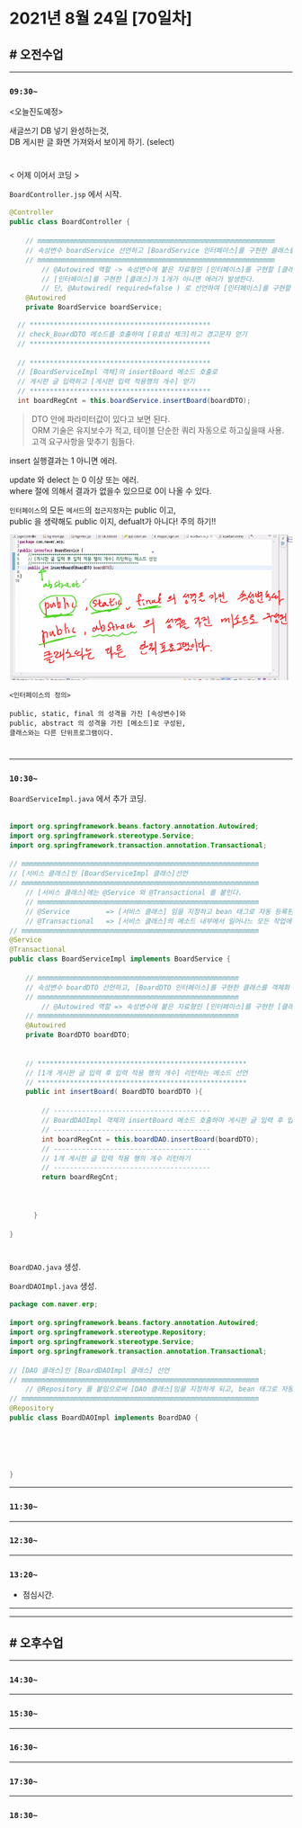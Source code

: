 # 2021년 8월 24일 [70일차]

## # 오전수업
----
### `09:30~`

<오늘진도예정>   

새글쓰기 DB 넣기 완성하는것,    
DB 게시판 글 화면 가져와서 보이게 하기. (select)    

#

< 어제 이어서 코딩 >  

`BoardController.jsp` 에서 시작.  

```java
@Controller
public class BoardController {

    // mmmmmmmmmmmmmmmmmmmmmmmmmmmmmmmmmmmmmmmmmmmmmmmmmmmmmmmmmmm
    // 속성변수 boardService 선언하고 [BoardService 인터페이스]를 구현한 클래스를 찾아 객체 생성해 객체의 메위주를 저장.
    // mmmmmmmmmmmmmmmmmmmmmmmmmmmmmmmmmmmmmmmmmmmmmmmmmmmmmmmmmmm
        // @Autowired 역할 -> 속성변수에 붙은 자료형인 [인터페이스]를 구현할 [클래스]를 객체화하여 객체의 메위주를 저장한다.
        // [인터페이스]를 구현한 [클래스]가 1개가 아니면 에러가 발생한다.  
        // 단, @Autowired( required=false ) 로 선언하여 [인터페이스]를 구현할 [클래스]가 0개 이어도 에러없이 null 이 저장된다.    
    @Autowired
    private BoardService boardService;
```

```java
  // *********************************************
  // check_BoardDTO 메소드를 호출하여 [유효성 체크]하고 경고문자 얻기
  // *********************************************

  // *********************************************
  // [BoardServiceImpl 객체]의 insertBoard 메소드 호출로
  // 게시판 글 입력하고 [게시판 입력 적용행의 개수] 얻기
  // *********************************************
  int boardRegCnt = this.boardService.insertBoard(boardDTO); 
```
> DTO 안에 파라미터값이 있다고 보면 된다.  
> ORM 기술은 유지보수가 적고, 테이블 단순한 쿼리 자동으로 하고싶을때 사용. 고객 요구사항을 맞추기 힘들다.  

insert 실행결과는 1 아니면 에러.  

update 와 delect 는 0 이상 또는 에러.    
where 절에 의해서 결과가 없을수 있으므로 0이 나올 수 있다.  


`인터페이스`의 모든 `메서드`의 `접근지정자`는 public 이고,  
public 을 생략해도 public 이지, defualt가 아니다! 주의 하기!! 


![인터페이스 정의](https://github.com/SungWoo0315/study-repository/blob/main/image-save/20210824%201008_interface_.png)  

```
<인터페이스의 정의>  

public, static, final 의 성격을 가진 [속성변수]와   
public, abstract 의 성격을 가진 [메소드]로 구성된,  
클래스와는 다른 단위프로그램이다.  
```

#






----
### `10:30~`

`BoardServiceImpl.java` 에서 추가 코딩.  

```java

import org.springframework.beans.factory.annotation.Autowired;
import org.springframework.stereotype.Service;
import org.springframework.transaction.annotation.Transactional;

// mmmmmmmmmmmmmmmmmmmmmmmmmmmmmmmmmmmmmmmmmmmmmmmmmmmmmmmmmmm
// [서비스 클래스]인 [BoardServiceImpl 클래스]선언
// mmmmmmmmmmmmmmmmmmmmmmmmmmmmmmmmmmmmmmmmmmmmmmmmmmmmmmmmmmm
    // [서비스 클래스]에는 @Service 와 @Transactional 를 붙인다. 
    // mmmmmmmmmmmmmmmmmmmmmmmmmmmmmmmmmmmmmmmmmmmmmmmmmmmmmmm
    // @Service         => [서비스 클래스] 임을 지정하고 bean 태그로 자동 등록된다.
    // @Transactional   => [서비스 클래스]의 메소드 내부에서 일어나느 모든 작업에는 [트랜잭션]이 걸린다.  
// mmmmmmmmmmmmmmmmmmmmmmmmmmmmmmmmmmmmmmmmmmmmmmmmmmmmmmmmmmm
@Service
@Transactional
public class BoardServiceImpl implements BoardService {

    // mmmmmmmmmmmmmmmmmmmmmmmmmmmmmmmmmmmmmmmmmmmmmmmmmm
    // 속성변수 boardDTO 선언하고, [BoardDTO 인터페이스]를 구현한 클래스를 객체화 해서 저장한다.
    // mmmmmmmmmmmmmmmmmmmmmmmmmmmmmmmmmmmmmmmmmmmmmmmmmm
        // @Autowired 역할 => 속성변수에 붙은 자료형인 [인터페이스]를 구현한 [클래스]를 객체화하여 저장한다.
    // mmmmmmmmmmmmmmmmmmmmmmmmmmmmmmmmmmmmmmmmmmmmmmmmmm
    @Autowired
    private BoardDTO boardDTO;

    
    // ****************************************************
    // [1개 게시판 글 입력 후 입력 적용 행의 개수] 리턴하는 메소드 선언
    // ****************************************************
    public int insertBoard( BoardDTO boardDTO ){

        // ---------------------------------------
        // BoardDAOImpl 객체의 insertBoard 메소드 호출하여 게시판 글 입력 후 입력 적용 행의 개수 얻기
        // ---------------------------------------
        int boardRegCnt = this.boardDAO.insertBoard(boardDTO);
        // ---------------------------------------
        // 1개 게시판 글 입력 적용 행의 개수 리턴하기
        // ---------------------------------------
        return boardRegCnt;



      }

}
```

#

`BoardDAO.java` 생성.    




`BoardDAOImpl.java` 생성.  
```java  
package com.naver.erp;

import org.springframework.beans.factory.annotation.Autowired;
import org.springframework.stereotype.Repository;
import org.springframework.stereotype.Service;
import org.springframework.transaction.annotation.Transactional;

// [DAO 클래스]인 [BoardDAOImpl 클래스] 선언
// mmmmmmmmmmmmmmmmmmmmmmmmmmmmmmmmmmmmmmmmmmmmmmmmmmmmmmmmmmm
    // @Repository 를 붙임으로써 [DAO 클래스]임을 지정하게 되고, bean 태그로 자동 등록된다.  
// mmmmmmmmmmmmmmmmmmmmmmmmmmmmmmmmmmmmmmmmmmmmmmmmmmmmmmmmmmm
@Repository
public class BoardDAOImpl implements BoardDAO {





}
```



----
### `11:30~`








----
### `12:30~`








----
### `13:20~`

  - 점심시간.

---
---

## # 오후수업

---
### `14:30~`










---
### `15:30~`









----
### `16:30~`








----
### `17:30~`








----
### `18:30~`
